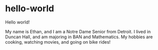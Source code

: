 # hello-world
Hello world!

My name is Ethan, and I am a Notre Dame Senior from Detroit.
I lived in Duncan Hall, and am majoring in BAN and Mathematics.
My hobbies are cooking, watching movies, and going on bike rides!
